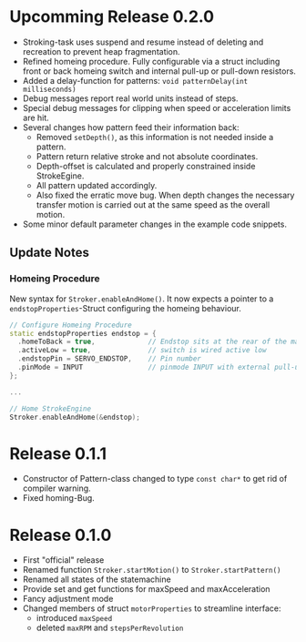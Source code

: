 # Upcomming Release 0.2.0
- Stroking-task uses suspend and resume instead of deleting and recreation to prevent heap fragmentation.
- Refined homeing procedure. Fully configurable via a struct including front or back homeing switch and internal pull-up or pull-down resistors. 
- Added a delay-function for patterns: `void patternDelay(int milliseconds)`
- Debug messages report real world units instead of steps.
- Special debug messages for clipping when speed or acceleration limits are hit.
- Several changes how pattern feed their information back:
  - Removed `setDepth()`, as this information is not needed inside a pattern.
  - Pattern return relative stroke and not absolute coordinates.
  - Depth-offset is calculated and properly constrained inside StrokeEgine.
  - All pattern updated accordingly. 
  - Also fixed the erratic move bug. When depth changes the necessary transfer motion is carried out at the same speed as the overall motion.
- Some minor default parameter changes in the example code snippets.

## Update Notes
### Homeing Procedure
New syntax for `Stroker.enableAndHome()`. It now expects a pointer to a `endstopProperties`-Struct configuring the homeing behaviour.
```cpp
// Configure Homeing Procedure
static endstopProperties endstop = {
  .homeToBack = true,             // Endstop sits at the rear of the machine
  .activeLow = true,              // switch is wired active low
  .endstopPin = SERVO_ENDSTOP,    // Pin number
  .pinMode = INPUT                // pinmode INPUT with external pull-up resistor
};

...

// Home StrokeEngine
Stroker.enableAndHome(&endstop);
```

# Release 0.1.1
- Constructor of Pattern-class changed to type `const char*` to get rid of compiler warning.
- Fixed homing-Bug.

# Release 0.1.0
- First "official" release
- Renamed function `Stroker.startMotion()` to `Stroker.startPattern()`
- Renamed all states of the statemachine
- Provide set and get functions for maxSpeed and maxAcceleration
- Fancy adjustment mode
- Changed members of struct `motorProperties` to streamline interface:
  - introduced `maxSpeed`
  - deleted `maxRPM` and `stepsPerRevolution`
